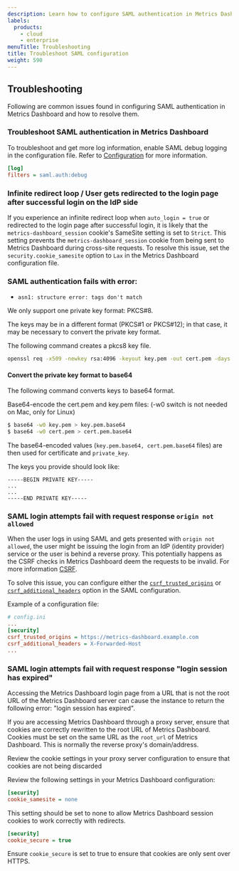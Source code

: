 ```yaml
---
description: Learn how to configure SAML authentication in Metrics Dashboard's UI.
labels:
  products:
    - cloud
    - enterprise
menuTitle: Troubleshooting
title: Troubleshoot SAML configuration
weight: 590
---
```


## Troubleshooting

Following are common issues found in configuring SAML authentication in Metrics Dashboard and how to resolve them.

### Troubleshoot SAML authentication in Metrics Dashboard

To troubleshoot and get more log information, enable SAML debug logging in the configuration file. Refer to [Configuration](/docs/metrics-dashboard/<METRICS_DASHBOARD_VERSION>/setup-metrics-dashboard/configure-metrics-dashboard/#filters) for more information.

```ini
[log]
filters = saml.auth:debug
```

### Infinite redirect loop / User gets redirected to the login page after successful login on the IdP side

If you experience an infinite redirect loop when `auto_login = true` or redirected to the login page after successful login, it is likely that the `metrics-dashboard_session` cookie's SameSite setting is set to `Strict`. This setting prevents the `metrics-dashboard_session` cookie from being sent to Metrics Dashboard during cross-site requests. To resolve this issue, set the `security.cookie_samesite` option to `Lax` in the Metrics Dashboard configuration file.

### SAML authentication fails with error:

- `asn1: structure error: tags don't match`

We only support one private key format: PKCS#8.

The keys may be in a different format (PKCS#1 or PKCS#12); in that case, it may be necessary to convert the private key format.

The following command creates a pkcs8 key file.

```bash
openssl req -x509 -newkey rsa:4096 -keyout key.pem -out cert.pem -days 365 -nodes
```

#### **Convert** the private key format to base64

The following command converts keys to base64 format.

Base64-encode the cert.pem and key.pem files:
(-w0 switch is not needed on Mac, only for Linux)

```sh
$ base64 -w0 key.pem > key.pem.base64
$ base64 -w0 cert.pem > cert.pem.base64
```

The base64-encoded values (`key.pem.base64, cert.pem.base64` files) are then used for certificate and `private_key`.

The keys you provide should look like:

```
-----BEGIN PRIVATE KEY-----
...
...
-----END PRIVATE KEY-----
```

### SAML login attempts fail with request response `origin not allowed`

When the user logs in using SAML and gets presented with `origin not allowed`, the user might be issuing the login from an IdP (identity provider) service or the user is behind a reverse proxy. This potentially happens as the CSRF checks in Metrics Dashboard deem the requests to be invalid. For more information [CSRF](https://owasp.org/www-community/attacks/csrf).

To solve this issue, you can configure either the [`csrf_trusted_origins`](/docs/metrics-dashboard/<METRICS_DASHBOARD_VERSION>/setup-metrics-dashboard/configure-metrics-dashboard/#csrf_trusted_origins) or [`csrf_additional_headers`](/docs/metrics-dashboard/<METRICS_DASHBOARD_VERSION>/setup-metrics-dashboard/configure-metrics-dashboard/#csrf_additional_headers) option in the SAML configuration.

Example of a configuration file:

```ini
# config.ini
...
[security]
csrf_trusted_origins = https://metrics-dashboard.example.com
csrf_additional_headers = X-Forwarded-Host
...
```

### SAML login attempts fail with request response "login session has expired"

Accessing the Metrics Dashboard login page from a URL that is not the root URL of the
Metrics Dashboard server can cause the instance to return the following error: "login session has expired".

If you are accessing Metrics Dashboard through a proxy server, ensure that cookies are correctly
rewritten to the root URL of Metrics Dashboard.
Cookies must be set on the same URL as the `root_url` of Metrics Dashboard. This is normally the reverse proxy's domain/address.

Review the cookie settings in your proxy server configuration to ensure that cookies are
not being discarded

Review the following settings in your Metrics Dashboard configuration:

```ini
[security]
cookie_samesite = none
```

This setting should be set to none to allow Metrics Dashboard session cookies to work correctly with redirects.

```ini
[security]
cookie_secure = true
```

Ensure `cookie_secure` is set to true to ensure that cookies are only sent over HTTPS.
